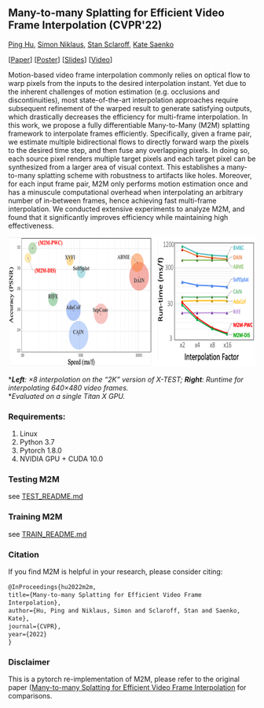 ## Many-to-many Splatting for Efficient Video Frame Interpolation (CVPR'22)

[Ping Hu](http://cs-people.bu.edu/pinghu/), [Simon Niklaus](https://sniklaus.com/), [Stan Sclaroff](http://www.cs.bu.edu/fac/sclaroff/), [Kate Saenko](http://ai.bu.edu/ksaenko.html)


[[Paper](https://openaccess.thecvf.com/content/CVPR2022/papers/Hu_Many-to-Many_Splatting_for_Efficient_Video_Frame_Interpolation_CVPR_2022_paper.pdf)] [[Poster](https://cs-people.bu.edu/pinghu/M2M_files/poster.pdf)] [[Slides](https://cs-people.bu.edu/pinghu/M2M_files/slides.pdf)] [[Video](https://cs-people.bu.edu/pinghu/M2M_files/video.mp4)]


Motion-based video frame interpolation commonly relies on optical flow to warp pixels from the inputs to the desired interpolation instant. Yet due to the inherent challenges of motion estimation (e.g. occlusions and discontinuities), most state-of-the-art interpolation approaches require subsequent refinement of the warped result to generate satisfying outputs, which drastically decreases the efficiency for multi-frame interpolation. In this work, we propose a fully differentiable Many-to-Many (M2M) splatting framework to interpolate frames efficiently. Specifically, given a frame pair, we estimate multiple bidirectional flows to directly forward warp the pixels to the desired time step, and then fuse any overlapping pixels. In doing so, each source pixel renders multiple target pixels and each target pixel can be synthesized from a larger area of visual context. This establishes a many-to-many splatting scheme with robustness to artifacts like holes. Moreover, for each input frame pair, M2M only performs motion estimation once and has a minuscule computational overhead when interpolating an arbitrary number of in-between frames, hence achieving fast multi-frame interpolation. We conducted extensive experiments to analyze M2M, and found that it significantly improves efficiency while maintaining high effectiveness.

<p align="center"> 
    <a><img src="./img.png" height="264"/></a>        
</p>

****Left**: ×8 interpolation on the “2K” version of X-TEST; **Right**: Runtime for interpolating 640×480 video frames.*
<br>
**Evaluated on a single Titan X GPU.*


### Requirements:
1. Linux
2. Python 3.7
3. Pytorch 1.8.0
4. NVIDIA GPU + CUDA 10.0

### Testing M2M

see [TEST_README.md](./Test/README.md)

### Training M2M

see [TRAIN_README.md](./Train/README.md)

### Citation
If you find M2M is helpful in your research, please consider citing:

    @InProceedings{hu2022m2m,
    title={Many-to-many Splatting for Efficient Video Frame Interpolation},
    author={Hu, Ping and Niklaus, Simon and Sclaroff, Stan and Saenko, Kate},
    journal={CVPR},
    year={2022}
    }

### Disclaimer

This is a pytorch re-implementation of M2M, please refer to the original paper ([Many-to-many Splatting for Efficient Video Frame Interpolation](https://arxiv.org/pdf/2204.03513.pdf](https://openaccess.thecvf.com/content/CVPR2022/papers/Hu_Many-to-Many_Splatting_for_Efficient_Video_Frame_Interpolation_CVPR_2022_paper.pdf)) for comparisons.



